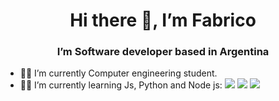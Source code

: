 <h1 align='center'>Hi there 👋, I’m Fabrico</h1>
<h3 align='center'>  I’m Software developer based in Argentina</h3>


- 👨‍🎓 I’m currently Computer engineering student.
- 👨‍💻 I’m currently learning Js, Python and Node js: <a href="https://icons8.com/icon/13441/python"><img src="https://img.icons8.com/color/20/000000/python--v1.png"/></a> <a href="https://icons8.com/icon/13441/python"><img src="https://img.icons8.com/color/20/000000/javascript--v1.png"/></a> <a href="https://icons8.com/icon/13441/python"><img src="https://img.icons8.com/fluency/20/000000/node-js.png"/></a>

